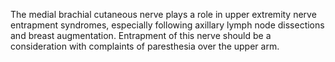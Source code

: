 The medial brachial cutaneous nerve plays a role in upper extremity nerve entrapment syndromes, especially following axillary lymph node dissections and breast augmentation. Entrapment of this nerve should be a consideration with complaints of paresthesia over the upper arm.